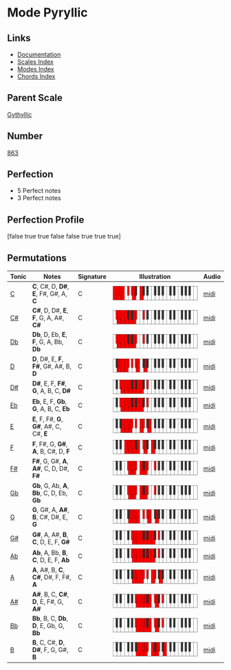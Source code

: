 # Mode Pyryllic

## Links

- [Documentation](index.md)
- [Scales Index](Scales.md)
- [Modes Index](Modes.md)
- [Chords Index](Chords.md)

## Parent Scale

[Gythyllic](ScaleGythyllic.md)

## Number

[863](https://ianring.com/musictheory/scales/863)

## Perfection

- 5 Perfect notes
- 3 Perfect notes

## Perfection Profile

[false true true false false true true true]

## Permutations

| Tonic | Notes | Signature | Illustration | Audio |
|-------|-------|-----------|--------------|-------|
| [C](ModeCNaturalPyryllic.md) | **C**, C#, D, **D#**, **E**, F#, G#, A, **C** | C | ![CNaturalPyryllic](ModeCNaturalPyryllic.png) | [midi](https://github.com/edipermadi/music/blob/main/docs/ModeCNaturalPyryllic.mid?raw=true) |
| [C#](ModeCSharpPyryllic.md) | **C#**, D, D#, **E**, **F**, G, A, A#, **C#** | C | ![CSharpPyryllic](ModeCSharpPyryllic.png) | [midi](https://github.com/edipermadi/music/blob/main/docs/ModeCSharpPyryllic.mid?raw=true) |
| [Db](ModeDFlatPyryllic.md) | **Db**, D, Eb, **E**, **F**, G, A, Bb, **Db** | C | ![DFlatPyryllic](ModeDFlatPyryllic.png) | [midi](https://github.com/edipermadi/music/blob/main/docs/ModeDFlatPyryllic.mid?raw=true) |
| [D](ModeDNaturalPyryllic.md) | **D**, D#, E, **F**, **F#**, G#, A#, B, **D** | C | ![DNaturalPyryllic](ModeDNaturalPyryllic.png) | [midi](https://github.com/edipermadi/music/blob/main/docs/ModeDNaturalPyryllic.mid?raw=true) |
| [D#](ModeDSharpPyryllic.md) | **D#**, E, F, **F#**, **G**, A, B, C, **D#** | C | ![DSharpPyryllic](ModeDSharpPyryllic.png) | [midi](https://github.com/edipermadi/music/blob/main/docs/ModeDSharpPyryllic.mid?raw=true) |
| [Eb](ModeEFlatPyryllic.md) | **Eb**, E, F, **Gb**, **G**, A, B, C, **Eb** | C | ![EFlatPyryllic](ModeEFlatPyryllic.png) | [midi](https://github.com/edipermadi/music/blob/main/docs/ModeEFlatPyryllic.mid?raw=true) |
| [E](ModeENaturalPyryllic.md) | **E**, F, F#, **G**, **G#**, A#, C, C#, **E** | C | ![ENaturalPyryllic](ModeENaturalPyryllic.png) | [midi](https://github.com/edipermadi/music/blob/main/docs/ModeENaturalPyryllic.mid?raw=true) |
| [F](ModeFNaturalPyryllic.md) | **F**, F#, G, **G#**, **A**, B, C#, D, **F** | C | ![FNaturalPyryllic](ModeFNaturalPyryllic.png) | [midi](https://github.com/edipermadi/music/blob/main/docs/ModeFNaturalPyryllic.mid?raw=true) |
| [F#](ModeFSharpPyryllic.md) | **F#**, G, G#, **A**, **A#**, C, D, D#, **F#** | C | ![FSharpPyryllic](ModeFSharpPyryllic.png) | [midi](https://github.com/edipermadi/music/blob/main/docs/ModeFSharpPyryllic.mid?raw=true) |
| [Gb](ModeGFlatPyryllic.md) | **Gb**, G, Ab, **A**, **Bb**, C, D, Eb, **Gb** | C | ![GFlatPyryllic](ModeGFlatPyryllic.png) | [midi](https://github.com/edipermadi/music/blob/main/docs/ModeGFlatPyryllic.mid?raw=true) |
| [G](ModeGNaturalPyryllic.md) | **G**, G#, A, **A#**, **B**, C#, D#, E, **G** | C | ![GNaturalPyryllic](ModeGNaturalPyryllic.png) | [midi](https://github.com/edipermadi/music/blob/main/docs/ModeGNaturalPyryllic.mid?raw=true) |
| [G#](ModeGSharpPyryllic.md) | **G#**, A, A#, **B**, **C**, D, E, F, **G#** | C | ![GSharpPyryllic](ModeGSharpPyryllic.png) | [midi](https://github.com/edipermadi/music/blob/main/docs/ModeGSharpPyryllic.mid?raw=true) |
| [Ab](ModeAFlatPyryllic.md) | **Ab**, A, Bb, **B**, **C**, D, E, F, **Ab** | C | ![AFlatPyryllic](ModeAFlatPyryllic.png) | [midi](https://github.com/edipermadi/music/blob/main/docs/ModeAFlatPyryllic.mid?raw=true) |
| [A](ModeANaturalPyryllic.md) | **A**, A#, B, **C**, **C#**, D#, F, F#, **A** | C | ![ANaturalPyryllic](ModeANaturalPyryllic.png) | [midi](https://github.com/edipermadi/music/blob/main/docs/ModeANaturalPyryllic.mid?raw=true) |
| [A#](ModeASharpPyryllic.md) | **A#**, B, C, **C#**, **D**, E, F#, G, **A#** | C | ![ASharpPyryllic](ModeASharpPyryllic.png) | [midi](https://github.com/edipermadi/music/blob/main/docs/ModeASharpPyryllic.mid?raw=true) |
| [Bb](ModeBFlatPyryllic.md) | **Bb**, B, C, **Db**, **D**, E, Gb, G, **Bb** | C | ![BFlatPyryllic](ModeBFlatPyryllic.png) | [midi](https://github.com/edipermadi/music/blob/main/docs/ModeBFlatPyryllic.mid?raw=true) |
| [B](ModeBNaturalPyryllic.md) | **B**, C, C#, **D**, **D#**, F, G, G#, **B** | C | ![BNaturalPyryllic](ModeBNaturalPyryllic.png) | [midi](https://github.com/edipermadi/music/blob/main/docs/ModeBNaturalPyryllic.mid?raw=true) |
